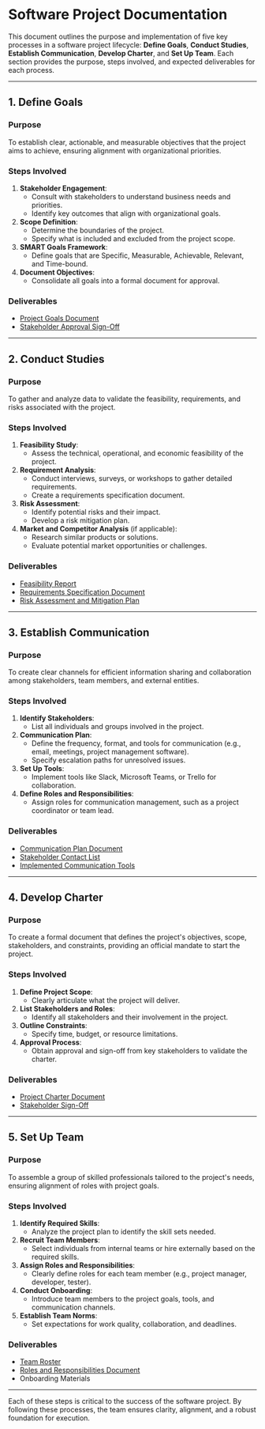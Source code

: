 # Software Project Documentation

This document outlines the purpose and implementation of five key processes in a software project lifecycle: **Define Goals**, **Conduct Studies**, **Establish Communication**, **Develop Charter**, and **Set Up Team**. Each section provides the purpose, steps involved, and expected deliverables for each process.

---

## 1. Define Goals

### Purpose
To establish clear, actionable, and measurable objectives that the project aims to achieve, ensuring alignment with organizational priorities.

### Steps Involved
1. **Stakeholder Engagement**:
   - Consult with stakeholders to understand business needs and priorities.
   - Identify key outcomes that align with organizational goals.
2. **Scope Definition**:
   - Determine the boundaries of the project.
   - Specify what is included and excluded from the project scope.
3. **SMART Goals Framework**:
   - Define goals that are Specific, Measurable, Achievable, Relevant, and Time-bound.
4. **Document Objectives**:
   - Consolidate all goals into a formal document for approval.

### Deliverables
- [Project Goals Document](./template/Project%20Goals%20Document.md)
- [Stakeholder Approval Sign-Off](./template/Stakeholder%20Approval%20Sign-Off.md)

---

## 2. Conduct Studies

### Purpose
To gather and analyze data to validate the feasibility, requirements, and risks associated with the project.

### Steps Involved
1. **Feasibility Study**:
   - Assess the technical, operational, and economic feasibility of the project.
2. **Requirement Analysis**:
   - Conduct interviews, surveys, or workshops to gather detailed requirements.
   - Create a requirements specification document.
3. **Risk Assessment**:
   - Identify potential risks and their impact.
   - Develop a risk mitigation plan.
4. **Market and Competitor Analysis** (if applicable):
   - Research similar products or solutions.
   - Evaluate potential market opportunities or challenges.

### Deliverables
- [Feasibility Report](./template/Feasibility%20Report.md)
- [Requirements Specification Document](./template/Requirements%20Specification%20Document%20.md)
- [Risk Assessment and Mitigation Plan](./template/Risk%20Assessment%20and%20Mitigation%20Plan.md)

---

## 3. Establish Communication

### Purpose
To create clear channels for efficient information sharing and collaboration among stakeholders, team members, and external entities.

### Steps Involved
1. **Identify Stakeholders**:
   - List all individuals and groups involved in the project.
2. **Communication Plan**:
   - Define the frequency, format, and tools for communication (e.g., email, meetings, project management software).
   - Specify escalation paths for unresolved issues.
3. **Set Up Tools**:
   - Implement tools like Slack, Microsoft Teams, or Trello for collaboration.
4. **Define Roles and Responsibilities**:
   - Assign roles for communication management, such as a project coordinator or team lead.

### Deliverables
- [Communication Plan Document](.//template/Communication%20Plan%20Document.md)
- [Stakeholder Contact List](./template/Stakeholder%20Contact%20List.md)
- [Implemented Communication Tools](./template/Implemented%20Communication%20Tools.md)

---

## 4. Develop Charter

### Purpose
To create a formal document that defines the project's objectives, scope, stakeholders, and constraints, providing an official mandate to start the project.

### Steps Involved
1. **Define Project Scope**:
   - Clearly articulate what the project will deliver.
2. **List Stakeholders and Roles**:
   - Identify all stakeholders and their involvement in the project.
3. **Outline Constraints**:
   - Specify time, budget, or resource limitations.
4. **Approval Process**:
   - Obtain approval and sign-off from key stakeholders to validate the charter.

### Deliverables
- [Project Charter Document](./template/Project%20Charter.md)
- [Stakeholder Sign-Off](./template/Stakeholder%20Sign-Off%20Document.md)

---

## 5. Set Up Team

### Purpose
To assemble a group of skilled professionals tailored to the project's needs, ensuring alignment of roles with project goals.

### Steps Involved
1. **Identify Required Skills**:
   - Analyze the project plan to identify the skill sets needed.
2. **Recruit Team Members**:
   - Select individuals from internal teams or hire externally based on the required skills.
3. **Assign Roles and Responsibilities**:
   - Clearly define roles for each team member (e.g., project manager, developer, tester).
4. **Conduct Onboarding**:
   - Introduce team members to the project goals, tools, and communication channels.
5. **Establish Team Norms**:
   - Set expectations for work quality, collaboration, and deadlines.

### Deliverables
- [Team Roster](./template/Team%20Roster.md)
- [Roles and Responsibilities Document](./template/Roles%20and%20Responsibilities%20Document.md)
- Onboarding Materials

---

Each of these steps is critical to the success of the software project. By following these processes, the team ensures clarity, alignment, and a robust foundation for execution.
